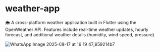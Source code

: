 # weather-app
🌦️ A cross-platform weather application built in Flutter using the OpenWeather API. Features include real-time weather updates, hourly forecast, and additional weather details (humidity, wind speed, pressure).

![WhatsApp Image 2025-08-17 at 16 19 47_959214b7](https://github.com/user-attachments/assets/9889bd69-e4e4-46d6-bd7e-ad5867ef3cbf)
